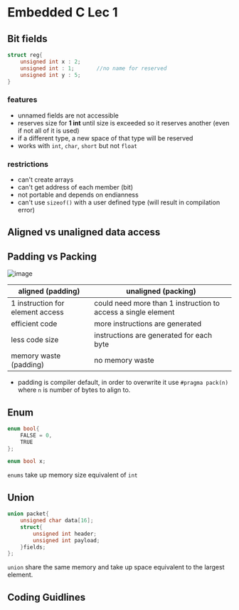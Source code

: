 # Embedded C Lec 1

## Bit fields

```c
struct reg{
    unsigned int x : 2;
    unsigned int : 1;       //no name for reserved
    unsigned int y : 5;
}
```

### features

- unnamed fields are not accessible
- reserves size for **1 int** until size is exceeded so it reserves another (even if not all of it is used)
- if a different type, a new space of that type will be reserved
- works with `int`, `char`, `short` but not `float`

### restrictions

- can't create arrays
- can't get address of each member (bit)
- not portable and depends on endianness
- can't use `sizeof()` with a user defined type (will result in compilation error)

## Aligned vs unaligned data access

## Padding vs Packing

![image](https://github.com/yasminEzF/Notes/assets/109252157/b65ef71d-8d12-4906-8b09-fc9a88f30deb)

|aligned (padding) | unaligned (packing)
|---------|----------
| 1 instruction for element access | could need more than 1 instruction to access a single element
| efficient code | more instructions are generated
| less code size | instructions are generated for each byte
| memory waste (padding) | no memory waste

- padding is compiler default, in order to overwrite it use `#pragma pack(n)` where `n` is number of bytes to align to.

## Enum

```c
enum bool{
    FALSE = 0,
    TRUE
};

enum bool x;
```

`enums` take up memory size equivalent of `int`

## Union

```c
union packet{
    unsigned char data[16];
    struct{
        unsigned int header;
        unsigned int payload;
    }fields;
};
```

`union` share the same memory and take up space equivalent to the largest element.

## Coding Guidlines
